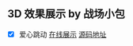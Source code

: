 ## 3D 效果展示 by 战场小包

- [x] 爱心跳动 [在线展示](https://zcxiaobao.github.io/3d-gallery/heart/index.html) [源码地址](https://github.com/zcxiaobao/3d-gallery/blob/main/heart)
